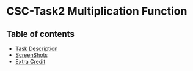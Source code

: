 # CSC-Task2 Multiplication Function

## Table of contents  
* [Task Description](#Task-description)
* [ScreenShots](#ScreenShots)
* [Extra Credit](#Extra-Credit)
